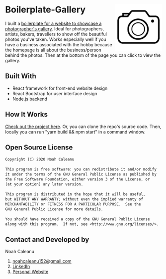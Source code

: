 # Boilerplate-Gallery <img align="right" alt="Sorry, Cannot find photo!" src="./public/git-camera.png" width="150px" height="150px" >

I built a [boilerplate for a website to showcase a photographer's gallery](https://obscure-coast-37755.herokuapp.com/). Ideal for photographers, artists, bakers, travellers to show off the beautiful photos you've taken. Works especially well if you have a business associated with the hobby because the homepage is all about the business/person behind the photos. Then at the bottom of the page you can click to view the gallery. 



<!-- TABLE OF CONTENTS --> 
<!-- ## Table of Contents -->

<!--* [Tools and Technologies Used / Built With](#built-with) -->
<!--* [Prequisites](#prequisites) -->
<!--* [How it Works](#how-it-works) -->
<!--* [Developed By](#developed-by) -->
<!--* [License](#open-source-license) -->
<!--* [Usage/API Docs](#usage--api-docs) -->
<!--* [Contact](#contact) -->




## Built With
* React framework for front-end website design
* React Bootstrap for user interface design
* Node.js backend



<!-- ## Prequisites --> 

<!--You will need yarn or npm package manager to install all the dependencies. You should have: --> 
 <!-- - an IDE (Visual studios or Sublime) --> 
  <!--- React and Node installed --> 
  <!-- - npm or yarn pacakge manager installer --> 




## How It Works

[Check out the project here](https://obscure-coast-37755.herokuapp.com/). Or, you can clone the repo's source code. Then, locally you can run "yarn build && npm start" in a command window.






## Open Source License

```
Copyright (C) 2020 Noah Caleanu

This program is free software: you can redistribute it and/or modify
it under the terms of the GNU General Public License as published by
the Free Software Foundation, either version 3 of the License, or
(at your option) any later version.

This program is distributed in the hope that it will be useful,
but WITHOUT ANY WARRANTY; without even the implied warranty of
MERCHANTABILITY or FITNESS FOR A PARTICULAR PURPOSE.  See the
GNU General Public License for more details.

You should have received a copy of the GNU General Public License
along with this program.  If not, see <http://www.gnu.org/licenses/>.
```





## Contact and Developed by

Noah Caleanu
  1. noahcaleanu152@gmail.com
  2. [LinkedIn](https://www.linkedin.com/in/noah-caleanu/) 
  3. [Personal Website](https://noah-caleanu.ca/)






